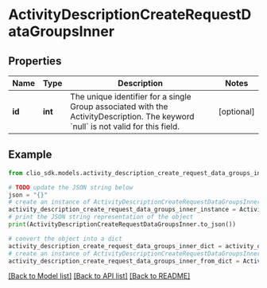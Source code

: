 # ActivityDescriptionCreateRequestDataGroupsInner


## Properties

Name | Type | Description | Notes
------------ | ------------- | ------------- | -------------
**id** | **int** | The unique identifier for a single Group associated with the ActivityDescription. The keyword &#x60;null&#x60; is not valid for this field. | [optional] 

## Example

```python
from clio_sdk.models.activity_description_create_request_data_groups_inner import ActivityDescriptionCreateRequestDataGroupsInner

# TODO update the JSON string below
json = "{}"
# create an instance of ActivityDescriptionCreateRequestDataGroupsInner from a JSON string
activity_description_create_request_data_groups_inner_instance = ActivityDescriptionCreateRequestDataGroupsInner.from_json(json)
# print the JSON string representation of the object
print(ActivityDescriptionCreateRequestDataGroupsInner.to_json())

# convert the object into a dict
activity_description_create_request_data_groups_inner_dict = activity_description_create_request_data_groups_inner_instance.to_dict()
# create an instance of ActivityDescriptionCreateRequestDataGroupsInner from a dict
activity_description_create_request_data_groups_inner_from_dict = ActivityDescriptionCreateRequestDataGroupsInner.from_dict(activity_description_create_request_data_groups_inner_dict)
```
[[Back to Model list]](../README.md#documentation-for-models) [[Back to API list]](../README.md#documentation-for-api-endpoints) [[Back to README]](../README.md)


